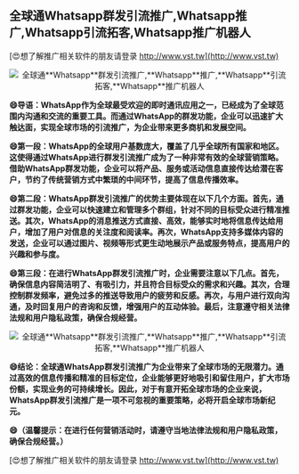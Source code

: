 ## **全球通**Whatsapp**群发引流推广,**Whatsapp**推广,**Whatsapp**引流拓客,**Whatsapp**推广机器人**

[😍想了解推广相关软件的朋友请登录 http://www.vst.tw](http://www.vst.tw)

 <center><img src="https://vst.tw/MP4/tuiguang/png/3.png" alt="全球通**Whatsapp**群发引流推广,**Whatsapp**推广,**Whatsapp**引流拓客,**Whatsapp**推广机器人"></center>

**😄导语：WhatsApp作为全球最受欢迎的即时通讯应用之一，已经成为了全球范围内沟通和交流的重要工具。而通过WhatsApp的群发功能，企业可以迅速扩大触达面，实现全球市场的引流推广，为企业带来更多商机和发展空间。**

**😄第一段：WhatsApp的全球用户基数庞大，覆盖了几乎全球所有国家和地区。这使得通过WhatsApp进行群发引流推广成为了一种非常有效的全球营销策略。借助WhatsApp群发功能，企业可以将产品、服务或活动信息直接传达给潜在客户，节约了传统营销方式中繁琐的中间环节，提高了信息传播效率。**

**😄第二段：WhatsApp群发引流推广的优势主要体现在以下几个方面。首先，通过群发功能，企业可以快速建立和管理多个群组，针对不同的目标受众进行精准推送。其次，WhatsApp的消息推送方式直接、高效，能够实时地将信息传达给用户，增加了用户对信息的关注度和阅读率。再次，WhatsApp支持多媒体内容的发送，企业可以通过图片、视频等形式更生动地展示产品或服务特点，提高用户的兴趣和参与度。**

**😄第三段：在进行WhatsApp群发引流推广时，企业需要注意以下几点。首先，确保信息内容简洁明了、有吸引力，并且符合目标受众的需求和兴趣。其次，合理控制群发频率，避免过多的推送导致用户的疲劳和反感。再次，与用户进行双向沟通，及时回复用户的咨询和反馈，增强用户的互动体验。最后，注意遵守相关法律法规和用户隐私政策，确保合规经营。**

 <center><img src="https://vst.tw/MP4/tuiguang/png/1.png" alt="全球通**Whatsapp**群发引流推广,**Whatsapp**推广,**Whatsapp**引流拓客,**Whatsapp**推广机器人"></center>

**😄结论：全球通WhatsApp群发引流推广为企业带来了全球市场的无限潜力。通过高效的信息传播和精准的目标定位，企业能够更好地吸引和留住用户，扩大市场份额，实现业务的可持续增长。因此，对于有意开拓全球市场的企业来说，WhatsApp群发引流推广是一项不可忽视的重要策略，必将开启全球市场新纪元。**

**😄（温馨提示：在进行任何营销活动时，请遵守当地法律法规和用户隐私政策，确保合规经营。）**

[😍想了解推广相关软件的朋友请登录 http://www.vst.tw](http://www.vst.tw)



